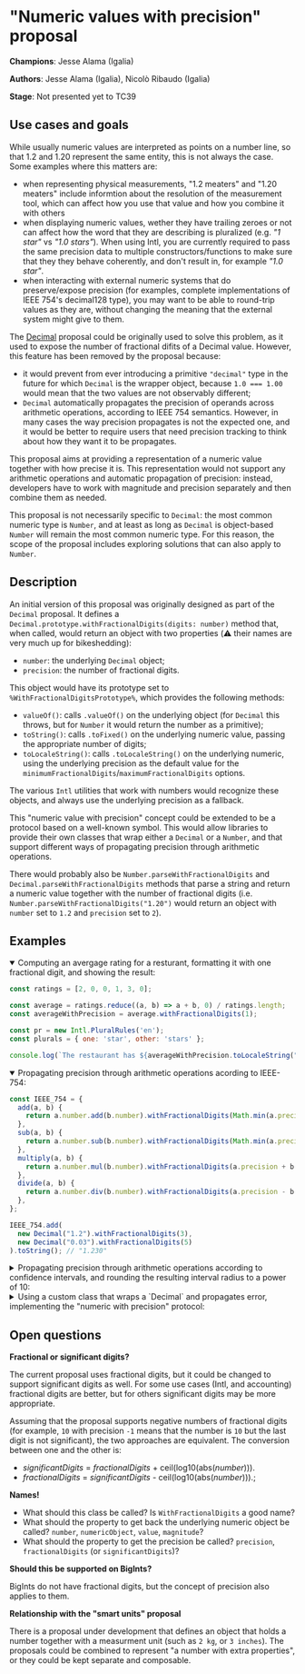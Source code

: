 # "Numeric values with precision" proposal

**Champions**: Jesse Alama (Igalia)

**Authors**: Jesse Alama (Igalia), Nicolò Ribaudo (Igalia)

**Stage**: Not presented yet to TC39

## Use cases and goals

While usually numeric values are interpreted as points on a number line, so that 1.2 and 1.20 represent the same entity, this is not always the case. Some examples where this matters are:
- when representing physical measurements, "1.2 meaters" and "1.20 meaters" include informtion about the resolution of the measurement tool, which can affect how you use that value and how you combine it with others
- when displaying numeric values, wether they have trailing zeroes or not can affect how the word that they are describing is pluralized (e.g. _"1 star"_ vs _"1.0 stars"_). When using Intl, you are currently required to pass the same precision data to multiple constructors/functions to make sure that they they behave coherently, and don't result in, for example _"1.0 star"_.
- when interacting with external numeric systems that do preserve/expose precision (for examples, complete implementations of IEEE 754's decimal128 type), you may want to be able to round-trip values as they are, without changing the meaning that the external system might give to them.

The [Decimal](https://github.com/tc39/proposal-decimal) proposal could be originally used to solve this problem, as it used to expose the number of fractional difits of a Decimal value. However, this feature has been removed by the proposal because:
- it would prevent from ever introducing a primitive `"decimal"` type in the future for which `Decimal` is the wrapper object, because `1.0 === 1.00` would mean that the two values are not observably different;
- `Decimal` automatically propagates the precision of operands across arithmetic operations, according to IEEE 754 semantics. However, in many cases the way precision propagates is not the expected one, and it would be better to require users that need precision tracking to think about how they want it to be propagates.

This proposal aims at providing a representation of a numeric value together with how precise it is. This representation would not support any arithmetic operations and automatic propagation of precision: instead, developers have to work with magnitude and precision separately and then combine them as needed.

This proposal is not necessarily specific to `Decimal`: the most common numeric type is `Number`, and at least as long as `Decimal` is object-based `Number` will remain the most common numeric type. For this reason, the scope of the proposal includes exploring solutions that can also apply to `Number`.

## Description

An initial version of this proposal was originally designed as part of the `Decimal` proposal. It defines a `Decimal.prototype.withFractionalDigits(digits: number)` method that, when called, would return an object with two properties (⚠️ their names are very much up for bikeshedding):
- `number`: the underlying `Decimal` object;
- `precision`: the number of fractional digits.

This object would have its prototype set to `%WithFractionalDigitsPrototype%`, which provides the following methods:
- `valueOf()`: calls `.valueOf()` on the underlying object (for `Decimal` this throws, but for `Number` it would return the number as a primitive);
- `toString()`: calls `.toFixed()` on the underlying numeric value, passing the appropriate number of digits;
- `toLocaleString()`: calls `.toLocaleString()` on the underlying numeric, using the underlying precision as the default value for the `minimumFractionalDigits`/`maximumFractionalDigits` options.

The various `Intl` utilities that work with numbers would recognize these objects, and always use the underlying precision as a fallback.

This "numeric value with precision" concept could be extended to be a protocol based on a well-known symbol. This would allow libraries to provide their own classes that wrap either a `Decimal` or a `Number`, and that support different ways of propagating precision through arithmetic operations.

There would probably also be `Number.parseWithFractionalDigits` and `Decimal.parseWithFractionalDigits` methods that parse a string and return a numeric value together with the number of fractional digits (i.e. `Number.parseWithFractionalDigits("1.20")` would return an object with `number` set to `1.2` and `precision` set to `2`).

## Examples

<details open>
<summary>Computing an avergage rating for a resturant, formatting it with one fractional digit, and showing the result:</summary>

```js
const ratings = [2, 0, 0, 1, 3, 0];

const average = ratings.reduce((a, b) => a + b, 0) / ratings.length;
const averageWithPrecision = average.withFractionalDigits(1);

const pr = new Intl.PluralRules('en');
const plurals = { one: 'star', other: 'stars' };

console.log(`The restaurant has ${averageWithPrecision.toLocaleString("en")} ${plurals[pr.select(averageWithPrecision)]}`);
```

</details>

<details open>
<summary>Propagating precision through arithmetic operations acording to IEEE-754:</summary>

```js
const IEEE_754 = {
  add(a, b) {
    return a.number.add(b.number).withFractionalDigits(Math.min(a.precision, b.precision));
  },
  sub(a, b) {
    return a.number.sub(b.number).withFractionalDigits(Math.min(a.precision, b.precision));
  },
  multiply(a, b) {
    return a.number.mul(b.number).withFractionalDigits(a.precision + b.precision);
  },
  divide(a, b) {
    return a.number.div(b.number).withFractionalDigits(a.precision - b.precision);
  },
};

IEEE_754.add(
  new Decimal("1.2").withFractionalDigits(3),
  new Decimal("0.03").withFractionalDigits(5)
).toString(); // "1.230"
```

</details>

<details>
<summary>Propagating precision through arithmetic operations according to confidence intervals, and rounding the resulting interval radius to a power of 10:</summary>

```js
function computeCapacitorVoltage(charges, capacitance) {
  // formula: ΔV = ∑qᵢ / C

  const totalCharge = charges.reduce((tot, q) => tot + q.number, 0);
  const chargeError = charges.reduce((err, q) => err + 10 ** -q.precision, 0);

  const capacitanceError = 10 ** -capacitance.precision;

  const voltage = totalCharge / capacitance.number;
  const voltageError = (chargeError + capacitanceError * voltage) / capacitance.number;

  const fractionalDigits = Math.floor(-Math.log10(voltageError));
  return voltage.withFractionalDigits(fractionalDigits);
}
```

</details>

<details>
<summary>Using a custom class that wraps a `Decimal` and propagates error, implementing the "numeric with precision" protocol:</summary>

```js
class DecimalWithError {
  constructor(value, error) {
    this.#value = decimal;
    this.#error = error;
  }

  toString() {
    return `${this.#value} ± ${this.#error}`;
  }

  add(other) {
    return new DecimalWithError(
      this.#value.add(other.#value),
      this.#error.add(other.#error)
    );
  }

  subtract(other) {
    return new DecimalWithError(
      this.#value.subtract(other.#value),
      this.#error.add(other.#error)
    );
  }

  multiply(other) {
    return new DecimalWithError(
      this.#value.multiply(other.#value),
      this.#error.multiply(other.#value).add(other.#error.multiply(this.#value))
    );
  }

  divide(other) {
    const result = this.#value.divide(other.#value);
    return new DecimalWithError(
      result,
      other.#error.multiply(result).add(this.#error).divide(other.#error)
    );
  }

  scale(factor) {
    return new DecimalWithError(
      this.#value.multiply(factor),
      this.#error.multiply(factor)
    );
  }

  [Symbol.withFractionalDigit]() {
    const fractionalDigits = Math.floor(-Math.log10(Number(this.#error)));
    return this.#value.withFractionalDigits(fractionalDigits);
  }
}

function computeCapacitorVoltage(charges, capacitance) {
  // formula: ΔV = ∑qᵢ / C

  const totalCharge = charges.reduce((a, b) => a.add(b));
  return totalCharge.divide(capacitance);
}

const voltage = computeCapacitorVoltage(
  [
    new DecimalWithError(new Decimal("1.2"), new Decimal("0.001")),
    new DecimalWithError(new Decimal("1.8"), new Decimal("0.001")),
    new DecimalWithError(new Decimal("0.3"), new Decimal("0.0005"))
  ],
  new DecimalWithError(new Decimal("0.035"), new Decimal("0.0002"))
);
const voltage1000 = voltage.scale(-1000);

console.log(voltage1000.toString()); // "0.09428571428571428571428571428571428 ± 0.0006102040816326530612244897959183673"
console.log(voltage1000[Symbol.withFractionalDigit]().precision); // 3
console.log(voltage1000[Symbol.withFractionalDigit]().number); // Decimal { 0.094 }
console.log(new Intl.NumberFormat("en").format(voltage) + " kV"); // "0.094 kV"
```

</details>

## Open questions

**Fractional or significant digits?**

The current proposal uses fractional digits, but it could be changed to support significant digits as well. For some use cases (Intl, and accounting) fractional digits are better, but for others significant digits may be more appropriate.

Assuming that the proposal supports negative numbers of fractional digits (for example, `10` with precision `-1` means that the number is `10` but the last digit is not significant), the two approaches are equivalent. The conversion between one and the other is:
- _significantDigits_ = _fractionalDigits_ + ceil(log10(abs(_number_))).
- _fractionalDigits_ = _significantDigits_ - ceil(log10(abs(_number_))).;

**Names!**

- What should this class be called? Is `WithFractionalDigits` a good name?
- What should the property to get back the underlying numeric object be called? `number`, `numericObject`, `value`, `magnitude`?
- What should the property to get the precision be called? `precision`, `fractionalDigits` (or `significantDigits`)?

**Should this be supported on BigInts?**

BigInts do not have fractional digits, but the concept of precision also applies to them.

**Relationship with the "smart units" proposal**

There is a proposal under development that defines an object that holds a number together with a measurment unit (such as `2 kg`, or `3 inches`). The proposals could be combined to represent "a number with extra properties", or they could be kept separate and composable.
